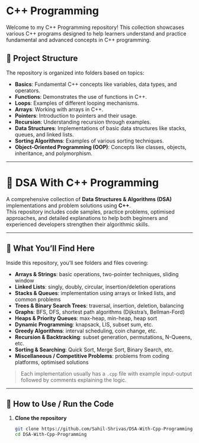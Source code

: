 # C++ Programming

Welcome to my C++ Programming repository! This collection showcases various C++ programs designed to help learners understand and practice fundamental and advanced concepts in C++ programming.

## 📂 Project Structure

The repository is organized into folders based on topics:

- **Basics**: Fundamental C++ concepts like variables, data types, and operators.
- **Functions**: Demonstrates the use of functions in C++.
- **Loops**: Examples of different looping mechanisms.
- **Arrays**: Working with arrays in C++.
- **Pointers**: Introduction to pointers and their usage.
- **Recursion**: Understanding recursion through examples.
- **Data Structures**: Implementations of basic data structures like stacks, queues, and linked lists.
- **Sorting Algorithms**: Examples of various sorting techniques.
- **Object-Oriented Programming (OOP)**: Concepts like classes, objects, inheritance, and polymorphism.

---

# 📘 DSA With C++ Programming

A comprehensive collection of **Data Structures & Algorithms (DSA)** implementations and problem solutions using **C++**.  
This repository includes code samples, practice problems, optimised approaches, and detailed explanations to help both beginners and experienced developers strengthen their algorithmic skills.

---

## 🧭 What You’ll Find Here

Inside this repository, you’ll see folders and files covering:

- **Arrays & Strings**: basic operations, two-pointer techniques, sliding window  
- **Linked Lists**: singly, doubly, circular, insertion/deletion operations  
- **Stacks & Queues**: implementation using arrays or linked lists, and common problems  
- **Trees & Binary Search Trees**: traversal, insertion, deletion, balancing  
- **Graphs**: BFS, DFS, shortest path algorithms (Dijkstra’s, Bellman-Ford)  
- **Heaps & Priority Queues**: max-heap, min-heap, heap sort  
- **Dynamic Programming**: knapsack, LIS, subset sum, etc.  
- **Greedy Algorithms**: interval scheduling, coin change, etc.  
- **Recursion & Backtracking**: subset generation, permutations, N-Queens, etc.  
- **Sorting & Searching**: Quick Sort, Merge Sort, Binary Search, etc.  
- **Miscellaneous / Competitive Problems**: problems from coding platforms, optimised solutions  

> Each implementation usually has a `.cpp` file with example input-output followed by comments explaining the logic.

---

## 🚀 How to Use / Run the Code

1. **Clone the repository**
   ```bash
   git clone https://github.com/Sahil-Shrivas/DSA-With-Cpp-Programming.git
   cd DSA-With-Cpp-Programming



